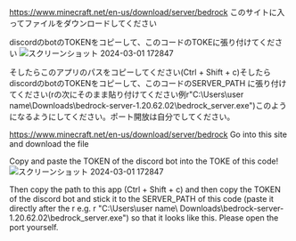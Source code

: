 https://www.minecraft.net/en-us/download/server/bedrock
このサイトに入ってファイルをダウンロードしてください

discordのbotのTOKENをコピーして、このコードのTOKEに張り付けてください
![スクリーンショット 2024-03-01 172847](https://github.com/world0182/Start_a_minecraft_server_on_discord/assets/161698386/67b52505-f949-4605-a183-3251bff62012)

そしたらこのアプリのパスをコピーしてください(Ctrl + Shift + c)そしたらdiscordのbotのTOKENをコピーして、このコードのSERVER_PATH に張り付けてください(rの次にそのまま貼り付けてください例r"C:\Users\user name\Downloads\bedrock-server-1.20.62.02\bedrock_server.exe")このようになるようにしてください。ポート開放は自分でしてください。

https://www.minecraft.net/en-us/download/server/bedrock
Go into this site and download the file

Copy and paste the TOKEN of the discord bot into the TOKE of this code!
![スクリーンショット 2024-03-01 172847](https://github.com/world0182/Start_a_minecraft_server_on_discord/assets/161698386/67b52505-f949-4605-a183-3251bff62012)

Then copy the path to this app (Ctrl + Shift + c) and then copy the TOKEN of the discord bot and stick it to the SERVER_PATH of this code (paste it directly after the r e.g. r "C:\Users\user name\ Downloads\bedrock-server-1.20.62.02\bedrock_server.exe") so that it looks like this. Please open the port yourself.
